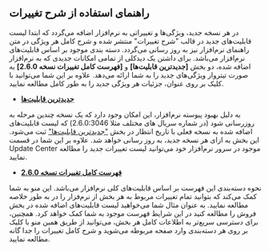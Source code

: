 ## راهنمای استفاده از شرح تغییرات

در هر نسخه جدید، ویژگی‌ها و تغییراتی به نرم‌افزار اضافه می‌گردد که ابتدا لیست قابلیت‌های جدید در قالب "شرح تغییرات" منتشر شده و شرح کامل هر ویژگی در متن راهنمای نرم‌افزار نیز به روز رسانی می‌گردد. 
دسته‌ بندی موجود بر اساس قابلیت‌های نرم‌افزار می‌باشد. برای داشتن یک دیدکلی از تمامی امکانات جدیدی که به نرم‌افزار اضافه شده، دو بخش **[جدیدترین قابلیت‌ها]** و **[فهرست کامل تغییرات نسخه 2.6.0]** به صورت تیتروار ویژگی‌های جدید را به شما ارائه می‌دهد. علاوه بر این شما می‌توانید با کلیک بر روی عنوان، جزئیات هر ویژگی جدید را به طور کامل مطالعه نمایید.


- **[جدیدترین قابلیت‌ها](https://github.com/1stco/PayamGostarDocs/blob/master/releasenote/2.6.0/LatestFeatures/LatestFeatures.md)**


به دلیل بهبود پیوسته نرم‌افزار، این امکان وجود دارد که یک نسخه چندین مرحله به روز‌رسانی شود (در شماره سریال های مختلف مثلا 2.6.0:3046) که لیست قابلیت‌های اضافه شده به نسخه فعلی با تاریخ انتظار در بخش ["جدیدترین قابلیت‌ها"](https://github.com/1stco/PayamGostarDocs/blob/master/releasenote/2.6.0/LatestFeatures/LatestFeatures.md) ثبت می‌شود. این بخش به ازای هر نسخه جدید، به روز رسانی خواهد شد. علاوه بر این شما در قسمت Update Center موجود در سرور نرم‌افزار خود می‌توانید لیست تغییرات جدید را مطالعه نمایید.
 
- **[فهرست کامل تغییرات نسخه 2.6.0](https://github.com/1stco/PayamGostarDocs/blob/master/releasenote/2.6.0/ReleasenoteUpdateList.md)**


نحوه دسته‌بندی این فهرست بر اساس قابلیت‌های کلی نرم‌افزار می‌باشد. این منو به شما کمک می‌کند که بتوانید تمام تغییرات مربوط به هر بخش از نرم‌فزار را در به طور خلاصه مطالعه نمایید. به عنوان مثال شما می‌خواهید لیست قابلیت‌های اضافه شده در بخش فروش را مطالعه کنید در این شرایط فهرست موجود به شما کمک خواهد کرد. 
همچنین، برای دسترسی سریع‌تر به اطلاعات کامل هر بخش، می‌توانید از طریق همین منو با کلیک بر روی هر دسته‌بندی وارد صفحه مربوطه می‌شوید و شرح کامل تغییرات را جدا گانه مطالعه نمایید. 
